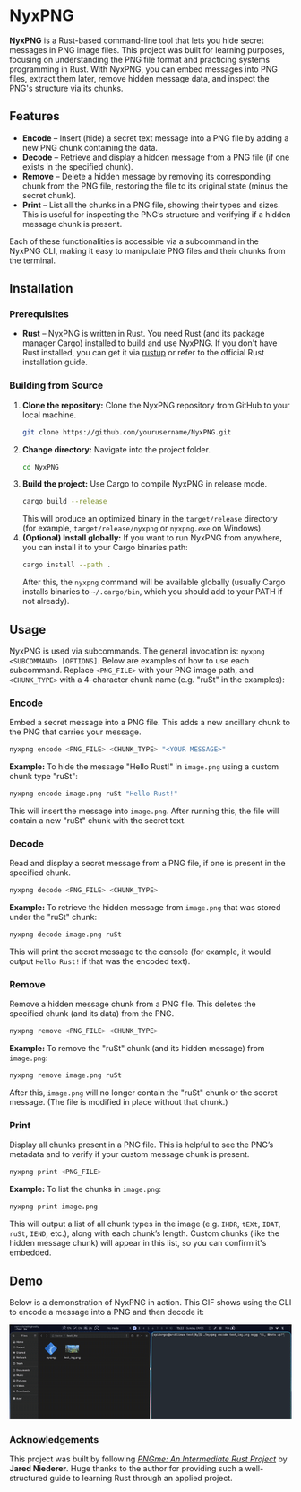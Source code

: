 
# NyxPNG

**NyxPNG** is a Rust-based command-line tool that lets you hide secret messages in PNG image files. This project was built for learning purposes, focusing on understanding the PNG file format and practicing systems programming in Rust. With NyxPNG, you can embed messages into PNG files, extract them later, remove hidden message data, and inspect the PNG's structure via its chunks.

## Features

- **Encode** – Insert (hide) a secret text message into a PNG file by adding a new PNG chunk containing the data.  
- **Decode** – Retrieve and display a hidden message from a PNG file (if one exists in the specified chunk).  
- **Remove** – Delete a hidden message by removing its corresponding chunk from the PNG file, restoring the file to its original state (minus the secret chunk).  
- **Print** – List all the chunks in a PNG file, showing their types and sizes. This is useful for inspecting the PNG’s structure and verifying if a hidden message chunk is present.

Each of these functionalities is accessible via a subcommand in the NyxPNG CLI, making it easy to manipulate PNG files and their chunks from the terminal.

## Installation

### Prerequisites

- **Rust** – NyxPNG is written in Rust. You need Rust (and its package manager Cargo) installed to build and use NyxPNG. If you don't have Rust installed, you can get it via [rustup](https://www.rust-lang.org/tools/install) or refer to the official Rust installation guide.

### Building from Source

1. **Clone the repository:** Clone the NyxPNG repository from GitHub to your local machine.  
   ```bash
   git clone https://github.com/yourusername/NyxPNG.git
   ```  
2. **Change directory:** Navigate into the project folder.  
   ```bash
   cd NyxPNG
   ```  
3. **Build the project:** Use Cargo to compile NyxPNG in release mode.  
   ```bash
   cargo build --release
   ```  
   This will produce an optimized binary in the `target/release` directory (for example, `target/release/nyxpng` or `nyxpng.exe` on Windows).  
4. **(Optional) Install globally:** If you want to run NyxPNG from anywhere, you can install it to your Cargo binaries path:  
   ```bash
   cargo install --path .
   ```  
   After this, the `nyxpng` command will be available globally (usually Cargo installs binaries to `~/.cargo/bin`, which you should add to your PATH if not already).
   
## Usage

NyxPNG is used via subcommands. The general invocation is: `nyxpng <SUBCOMMAND> [OPTIONS]`. Below are examples of how to use each subcommand. Replace `<PNG_FILE>` with your PNG image path, and `<CHUNK_TYPE>` with a 4-character chunk name (e.g. "ruSt" in the examples):

### Encode

Embed a secret message into a PNG file. This adds a new ancillary chunk to the PNG that carries your message.

```bash
nyxpng encode <PNG_FILE> <CHUNK_TYPE> "<YOUR MESSAGE>"
``` 

**Example:** To hide the message "Hello Rust!" in `image.png` using a custom chunk type "ruSt":  
```bash
nyxpng encode image.png ruSt "Hello Rust!"
```  
This will insert the message into `image.png`. After running this, the file will contain a new "ruSt" chunk with the secret text.

### Decode

Read and display a secret message from a PNG file, if one is present in the specified chunk.

```bash
nyxpng decode <PNG_FILE> <CHUNK_TYPE>
``` 

**Example:** To retrieve the hidden message from `image.png` that was stored under the "ruSt" chunk:  
```bash
nyxpng decode image.png ruSt
```  
This will print the secret message to the console (for example, it would output `Hello Rust!` if that was the encoded text).

### Remove

Remove a hidden message chunk from a PNG file. This deletes the specified chunk (and its data) from the PNG.

```bash
nyxpng remove <PNG_FILE> <CHUNK_TYPE>
``` 

**Example:** To remove the "ruSt" chunk (and its hidden message) from `image.png`:  
```bash
nyxpng remove image.png ruSt
```  
After this, `image.png` will no longer contain the "ruSt" chunk or the secret message. (The file is modified in place without that chunk.)

### Print

Display all chunks present in a PNG file. This is helpful to see the PNG’s metadata and to verify if your custom message chunk is present.

```bash
nyxpng print <PNG_FILE>
``` 

**Example:** To list the chunks in `image.png`:  
```bash
nyxpng print image.png
```  
This will output a list of all chunk types in the image (e.g. `IHDR`, `tEXt`, `IDAT`, `ruSt`, `IEND`, etc.), along with each chunk’s length. Custom chunks (like the hidden message chunk) will appear in this list, so you can confirm it's embedded.

## Demo

Below is a demonstration of NyxPNG in action. This GIF shows using the CLI to encode a message into a PNG and then decode it:

![NyxPNG CLI Demo](recording.gif)

### Acknowledgements  

This project was built by following *[PNGme: An Intermediate Rust Project](https://jrdngr.github.io/pngme_book/introduction.html)* by **Jared Niederer**. Huge thanks to the author for providing such a well-structured guide to learning Rust through an applied project.
